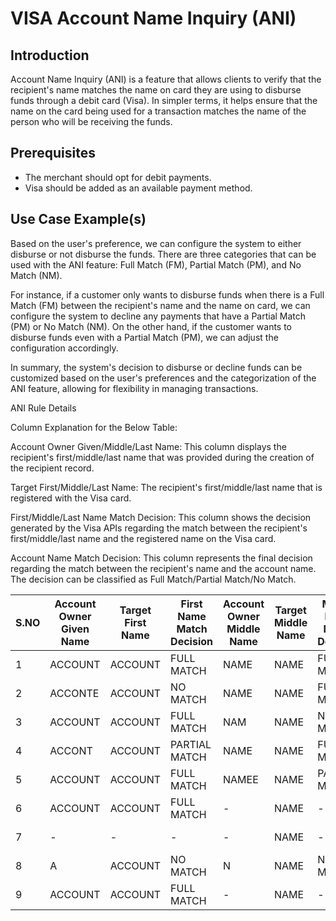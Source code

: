 # VISA Account Name Inquiry (ANI)                          

## Introduction
Account Name Inquiry (ANI) is a feature that allows clients to verify that the recipient's name matches the name on card they are using to disburse funds through a debit card (Visa). In simpler terms, it helps ensure that the name on the card being used for a transaction matches the name of the person who will be receiving the funds.

## Prerequisites 

- The merchant should opt for debit payments.
- Visa should be added as an available payment method.

## Use Case Example(s)

Based on the user's preference, we can configure the system to either disburse or not disburse the funds. There are three categories that can be used with the ANI feature: Full Match (FM), Partial Match (PM), and No Match (NM).

For instance, if a customer only wants to disburse funds when there is a Full Match (FM) between the recipient's name and the name on card, we can configure the system to decline any payments that have a Partial Match (PM) or No Match (NM). On the other hand, if the customer wants to disburse funds even with a Partial Match (PM), we can adjust the configuration accordingly.

In summary, the system's decision to disburse or decline funds can be customized based on the user's preferences and the categorization of the ANI feature, allowing for flexibility in managing transactions.

ANI Rule Details

Column Explanation for the Below Table:

Account Owner Given/Middle/Last Name: This column displays the recipient's first/middle/last name that was provided during the creation of the recipient record.

Target First/Middle/Last Name: The recipient's first/middle/last name that is registered with the Visa card.

First/Middle/Last Name Match Decision: This column shows the decision generated by the Visa APIs regarding the match between the recipient's first/middle/last name and the registered name on the Visa card.

Account Name Match Decision: This column represents the final decision regarding the match between the recipient's name and the account name. The decision can be classified as Full Match/Partial Match/No Match.

| S.NO | Account Owner Given Name | Target First Name | First Name Match Decision | Account Owner Middle Name | Target Middle Name | Middle Name Match Decision | Account Owner Last Name | Target Last Name | Last Name Match Decision | Account Name Match Decision |
|------|--------------------------|-------------------|---------------------------|---------------------------|--------------------|----------------------------|-------------------------|------------------|--------------------------|-----------------------------|
| 1    | ACCOUNT                  | ACCOUNT           | FULL MATCH           | NAME                   | NAME            | FULL MATCH         | INQUIRY                 | INQUIRY          | FULL MATCH    | FULL MATCH                  |
| 2    | ACCONTE                  | ACCOUNT           | NO MATCH             | NAME                   | NAME            | FULL MATCH           | INQUIRY                 | INQUIRY          | FULL MATCH    | PARTIAL MATCH                 |
| 3    | ACCOUNT                  | ACCOUNT           | FULL MATCH           | NAM                      | NAME               | NO MATCH         | INQUIRY                    | INQUIRY             | FULL MATCH    | PARTIAL MATCH                  |
| 4    | ACCONT                   | ACCOUNT           | PARTIAL MATCH             | NAME                      | NAME               | FULL MATCH          | INQUIRY                 | INQUIRY          | FULL MATCH     |    FULL MATCH                |
| 5    | ACCOUNT                  | ACCOUNT           | FULL MATCH           | NAMEE                      | NAME     | PARTIAL MATCH    | INQUIRY                 | INQUIRY          | FULL MATCH     |                              FULL MATCH |
| 6    | ACCOUNT                  | ACCOUNT                | FULL MATCH             | -                      | NAME               |-           | INQUIRY                 | INQUIRY          | FULL MATCH          | FULL MATCH     |
| 7    | -                  | -              | -          | -                      | NAME               | -         | INQUIRY                 | INQUIRY          | FULL MATCH       | FULL MATCH       |
| 8    | A                  |ACCOUNT                | NO MATCH             | N                      | NAME               | NO MATCH              | INQUIR                 | INQUIRY          | PARTIAL MATCH            | NO MATCH       |
| 9    | ACCOUNT                  | ACCOUNT           | FULL MATCH                | -                      |      NAME              | -          | INQUIRY * Paypal               | * Paypal        | NO MATCH        |      NO MATCH                        |
